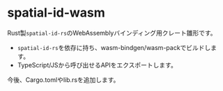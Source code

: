 # spatial-id-wasm

Rust製`spatial-id-rs`のWebAssemblyバインディング用クレート雛形です。

- `spatial-id-rs`を依存に持ち、wasm-bindgen/wasm-packでビルドします。
- TypeScript/JSから呼び出せるAPIをエクスポートします。

今後、Cargo.tomlやlib.rsを追加します。
